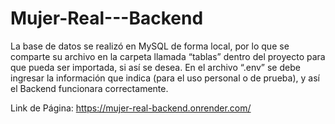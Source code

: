 # Mujer-Real---Backend
La base de datos se realizó en MySQL de forma local, por lo que se comparte su archivo en la carpeta llamada “tablas” dentro del proyecto para que pueda ser importada, si así se desea.
En el archivo “.env” se debe ingresar la información que indica (para el uso personal o de prueba), y así el Backend funcionara correctamente.

Link de Página: https://mujer-real-backend.onrender.com/
